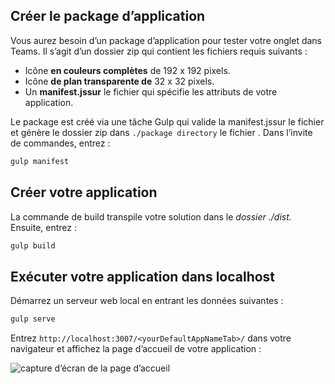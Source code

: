 ## <a name="create-the-app-package"></a>Créer le package d’application

Vous aurez besoin d’un package d’application pour tester votre onglet dans Teams. Il s’agit d’un dossier zip qui contient les fichiers requis suivants :

- Icône **en couleurs complètes** de 192 x 192 pixels.
- Icône **de plan transparente de** 32 x 32 pixels.
- Un **manifest.jssur** le fichier qui spécifie les attributs de votre application.

Le package est créé via une tâche Gulp qui valide la manifest.jssur le fichier et génère le dossier zip dans `./package directory` le fichier . Dans l’invite de commandes, entrez :

```bash
gulp manifest
```

## <a name="build-your-application"></a>Créer votre application

La commande de build transpile votre solution dans le *dossier ./dist.* Ensuite, entrez :

```bash
gulp build
```

## <a name="run-your-application-in-localhost"></a>Exécuter votre application dans localhost

Démarrez un serveur web local en entrant les données suivantes :

```bash
gulp serve
```

Entrez `http://localhost:3007/<yourDefaultAppNameTab>/` dans votre navigateur et affichez la page d’accueil de votre application :

![capture d’écran de la page d’accueil](~/assets/images/tab-images/homePage.png)